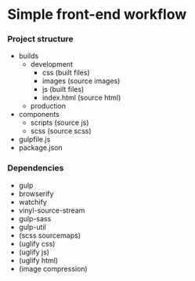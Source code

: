 # Simple front-end workflow

### Project structure
* builds
  * development
    * css (built files)
    * images (source images)
    * js (built files)
    * index.html (source html)
  * production
* components
  * scripts (source js)
  * scss (source scss)
* gulpfile.js
* package.json

### Dependencies
* gulp
* browserify
* watchify
* vinyl-source-stream
* gulp-sass
* gulp-util
* (scss sourcemaps)
* (uglify css)
* (uglify js)
* (uglify html)
* (image compression)
